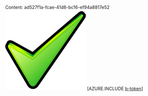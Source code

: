 Content: ad527f1a-fcae-41d8-bc16-ef94a8817e52![image](71ef3a8a-fcc1-4139-b923-31829465bc91.png)
[AZURE.INCLUDE [b-token](8f026dc9-2859-4683-ac27-b17ac45cecfc.md)]
